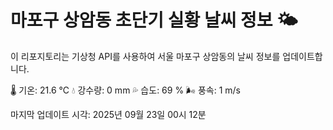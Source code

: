 
# 마포구 상암동 초단기 실황 날씨 정보 🌤️

이 리포지토리는 기상청 API를 사용하여 서울 마포구 상암동의 날씨 정보를 업데이트합니다. 

🌡️ 기온: 21.6 ℃
💧 강수량: 0 mm
💦 습도: 69 %
🌬️ 풍속: 1 m/s

마지막 업데이트 시각: 2025년 09월 23일 00시 12분    
